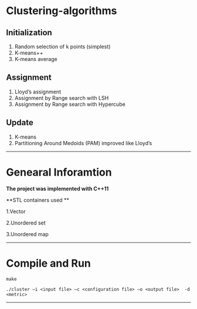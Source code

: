 Clustering-algorithms
===================

Initialization  
---------
1. Random selection of k points (simplest) 
2. K-means++  
3. K-means average

Assignment
-------
1. Lloyd’s assignment  
2. Assignment by Range search with LSH  
3. Assignment by Range search with Hypercube  

Update  
------
1. K-means  
2. Partitioning Around Medoids (PAM) improved like Lloyd’s 


--------------------
Genearal Inforamtion
===========

**The project was implemented with C++11**

**STL containers used **

1.Vector

2.Unordered set

3.Unordered map

------------------------------------

Compile and Run
===============

``
    make
``

``
    ./cluster –i <input file> –c <configuration file> –ο <output file>  -d <metric> 
``
    
-----------    
    
